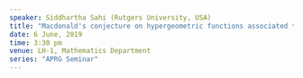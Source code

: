 ```yaml
---
speaker: Siddhartha Sahi (Rutgers University, USA)
title: "Macdonald's conjecture on hypergeometric functions associated to Jack polynomials"
date: 6 June, 2019
time: 3:30 pm
venue: LH-1, Mathematics Department
series: "APRG Seminar"
---
```

